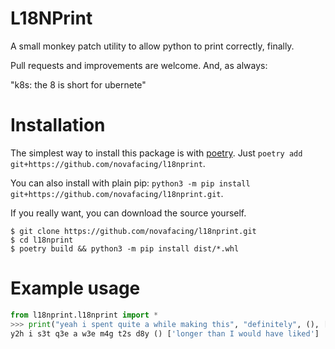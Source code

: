 # L18NPrint

A small monkey patch utility to allow python to print correctly, finally.

Pull requests and improvements are welcome. And, as always:

"k8s: the 8 is short for ubernete"

# Installation

The simplest way to install this package is with [poetry](https://python-poetry.org/). Just `poetry add git+https://github.com/novafacing/l18nprint`.

You can also install with plain pip: `python3 -m pip install git+https://github.com/novafacing/l18nprint.git`.

If you really want, you can download the source yourself.

```
$ git clone https://github.com/novafacing/l18nprint.git
$ cd l18nprint
$ poetry build && python3 -m pip install dist/*.whl
```

# Example usage

```python
from l18nprint.l18nprint import *
>>> print("yeah i spent quite a while making this", "definitely", (), ["longer than I would have liked"])
y2h i s3t q3e a w3e m4g t2s d8y () ['longer than I would have liked']
```
